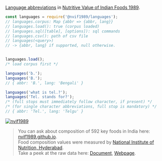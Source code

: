 [Language abbreviations] in [Nutritive Value of Indian Foods 1989].

```javascript
const languages = require('@nvif1989/languages');
// languages.corpus: Map {abbr => {abbr, lang}}
// languages.load(): true (corpus loaded)
// languages.sql([table], [options]): sql commands
// languages.csv(): path of csv file
// languages(<query>)
// -> {abbr, lang} if supported, null otherwise.


languages.load();
/* load corpus first */

languages('b.');
languages('B.');
// { abbr: 'B.', lang: 'Bengali' }

languages('what is tel.?');
languages('Tel. stands for?');
/* (full stops must immediately follow character, if present) */
/* (for single character abbreviations, full stop is mandatory) */
// { abbr: 'Tel.', lang: 'Telgu' }
```


[![nvif1989](https://i.imgur.com/mGVou5c.png)](https://www.npmjs.com/package/nvif1989)
> You can ask about composition of 592 key foods in India here: [nvif1989.github.io].<br>
> Food composition values were measured by [National Institute of Nutrition, Hyderabad].<br>
> Take a peek at the raw data here: [Document], [Webpage].

[Nutritive Value of Indian Foods 1989]: https://www.icmr.nic.in/content/nutritive-value-indian-foods-nvif-c-gopalan-b-v-rama-sastri-sc-balasubramanian-revised
[Language abbreviations]: https://github.com/nvif1989/languages/blob/master/index.csv
[nvif1989.github.io]: https://nvif1989.github.io
[National Institute of Nutrition, Hyderabad]: https://www.nin.res.in/
[Document]: https://docs.google.com/spreadsheets/d/1C_4ueQcejgpl7ZtsknSU4ebXP4WIj37UG02BDzA28Ns/edit?usp=sharing
[Webpage]: https://docs.google.com/spreadsheets/d/e/2PACX-1vRcvpeU_qzsIUgYo6aWYoeEXehB4AZhxyDodF6AkRPvg5cUrhTv3uMVtDeWtSu_LuUDVtLO7ADAHdzi/pubhtml
